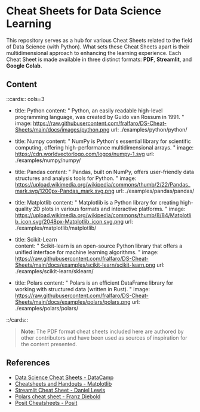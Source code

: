 # Cheat Sheets for Data Science Learning

This repository serves as a hub for various Cheat Sheets related to 
the field of Data Science (with Python). What sets these Cheat Sheets apart is their 
multidimensional approach to enhancing the learning experience. 
Each Cheat Sheet is made available in three distinct formats: **PDF**, **Streamlit**, and **Google Colab**.

## Content

::cards:: cols=3

- title: Python
  content: "
  Python, an easily readable high-level programming language, was created by Guido van Rossum in 1991.
  "
  image: https://raw.githubusercontent.com/fralfaro/DS-Cheat-Sheets/main/docs/images/python.png
  url: ./examples/python/python/

- title: Numpy
  content: "
  NumPy is Python's essential library for scientific computing, 
  offering high-performance multidimensional arrays.
  "
  image: https://cdn.worldvectorlogo.com/logos/numpy-1.svg
  url: ./examples/numpy/numpy/

- title: Pandas
  content: "
  Pandas, built on NumPy, offers user-friendly data structures and analysis tools for Python.
  "
  image: https://upload.wikimedia.org/wikipedia/commons/thumb/2/22/Pandas_mark.svg/1200px-Pandas_mark.svg.png
  url: ./examples/pandas/pandas/

- title: Matplotlib
  content: "
  Matplotlib is a Python library for creating high-quality 2D plots in various formats and interactive platforms.
  "
  image: https://upload.wikimedia.org/wikipedia/commons/thumb/8/84/Matplotlib_icon.svg/2048px-Matplotlib_icon.svg.png
  url: ./examples/matplotlib/matplotlib/

- title: Scikit-Learn	
  content: "
  Scikit-learn is an open-source Python library that offers a unified interface for machine learning algorithms.
  "
  image: https://raw.githubusercontent.com/fralfaro/DS-Cheat-Sheets/main/docs/examples/scikit-learn/scikit-learn.png
  url: ./examples/scikit-learn/sklearn/

- title: Polars
  content: "
  Polars is an efficient DataFrame library for working with structured data (written in Rust).
  "
  image: https://raw.githubusercontent.com/fralfaro/DS-Cheat-Sheets/main/docs/examples/polars/polars.png
  url: ./examples/polars/polars/

::/cards::

> **Note**: The PDF format cheat sheets included here are authored by other contributors and have been used as sources of inspiration for the content presented.

## References

* [Data Science Cheat Sheets - DataCamp](https://www.datacamp.com/cheat-sheet)
* [Cheatsheets and Handouts - Matplotlib](https://matplotlib.org/cheatsheets/)
* [Streamlit Cheat Sheet - Daniel Lewis](https://github.com/daniellewisDL/streamlit-cheat-sheet)
* [Polars cheat sheet - Franz Diebold](https://github.com/FranzDiebold/polars-cheat-sheet)
* [Posit Cheatsheets - Posit](https://rstudio.github.io/cheatsheets/)


